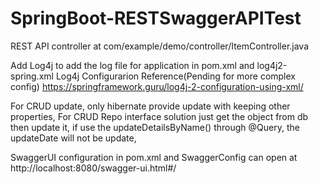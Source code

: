 # SpringBoot-RESTSwaggerAPITest
REST API controller at com/example/demo/controller/ItemController.java

Add Log4j to add the log file for application in pom.xml and log4j2-spring.xml
Log4j Configurarion Reference(Pending for more complex config)
https://springframework.guru/log4j-2-configuration-using-xml/


For CRUD update,
only hibernate provide update with keeping other properties,
For CRUD Repo interface solution just get the object from db then update it,
if use the updateDetailsByName() through @Query, the updateDate will not be update,


SwaggerUI configuration in pom.xml and SwaggerConfig
can open at http://localhost:8080/swagger-ui.html#/
